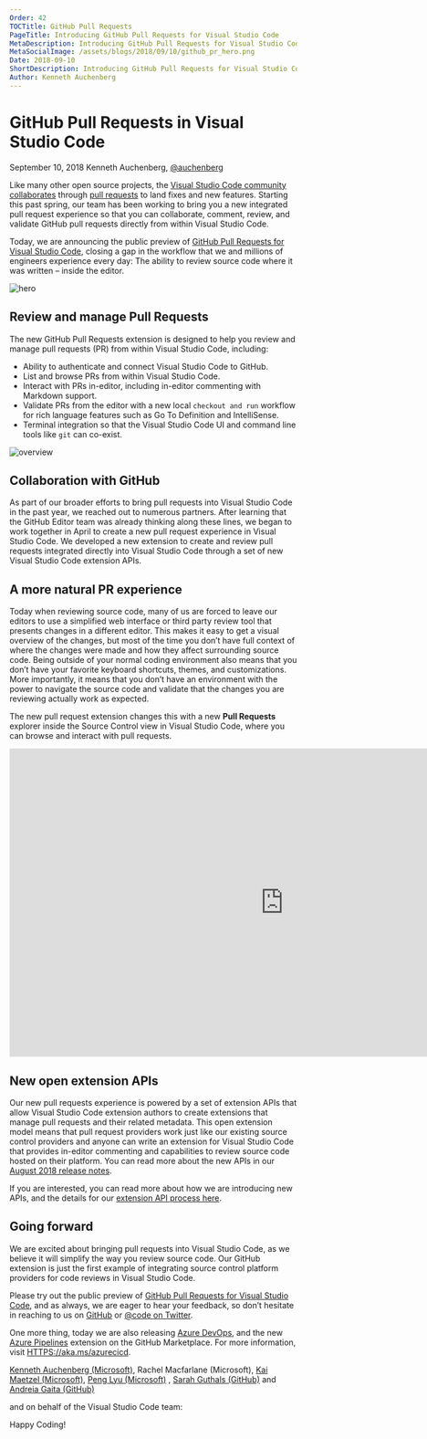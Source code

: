 ```yaml
---
Order: 42
TOCTitle: GitHub Pull Requests
PageTitle: Introducing GitHub Pull Requests for Visual Studio Code
MetaDescription: Introducing GitHub Pull Requests for Visual Studio Code
MetaSocialImage: /assets/blogs/2018/09/10/github_pr_hero.png
Date: 2018-09-10
ShortDescription: Introducing GitHub Pull Requests for Visual Studio Code
Author: Kenneth Auchenberg
---
```

# GitHub Pull Requests in Visual Studio Code

September 10, 2018 Kenneth Auchenberg, [@auchenberg](HTTPS://twitter.com/auchenberg)

Like many other open source projects, the [Visual Studio Code community collaborates](HTTPS://github.com/Microsoft/vscode) through [pull requests](HTTPS://github.com/Microsoft/vscode/pulls) to land fixes and new features. Starting this past spring, our team has been working to bring you a new integrated pull request experience so that you can collaborate, comment, review, and validate GitHub pull requests directly from within Visual Studio Code.

Today, we are announcing the public preview of [GitHub Pull Requests for Visual Studio Code](HTTPS://aka.ms/vscodepr-download), closing a gap in the workflow that we and millions of engineers experience every day: The ability to review source code where it was written – inside the editor.

![hero](github_pr_hero.png)

## Review and manage Pull Requests

The new GitHub Pull Requests extension is designed to help you review and manage pull requests (PR) from within Visual Studio Code, including:

- Ability to authenticate and connect Visual Studio Code to GitHub.
- List and browse PRs from within Visual Studio Code.
- Interact with PRs in-editor, including in-editor commenting with Markdown support.
- Validate PRs from the editor with a new local `checkout and run` workflow for rich language features such as Go To Definition and IntelliSense.
- Terminal integration so that the Visual Studio Code UI and command line tools like `git` can co-exist.

![overview](github_pr_overview.png)

## Collaboration with GitHub

As part of our broader efforts to bring pull requests into Visual Studio Code in the past year, we reached out to numerous partners. After learning that the GitHub Editor team was already thinking along these lines, we began to work together in April to create a new pull request experience in Visual Studio Code. We developed a new extension to create and review pull requests integrated directly into Visual Studio Code through a set of new Visual Studio Code extension APIs.

## A more natural PR experience

Today when reviewing source code, many of us are forced to leave our editors to use a simplified web interface or third party review tool that presents changes in a different editor. This makes it easy to get a visual overview of the changes, but most of the time you don’t have full context of where the changes were made and how they affect surrounding source code. Being outside of your normal coding environment also means that you don’t have your favorite keyboard shortcuts, themes, and customizations. More importantly, it means that you don’t have an environment with the power to navigate the source code and validate that the changes you are reviewing actually work as expected.

The new pull request extension changes this with a new **Pull Requests** explorer inside the Source Control view in Visual Studio Code, where you can browse and interact with pull requests.

<iframe src="HTTPS://channel9.msdn.com/Events/Microsoft-Azure/Azure-DevOps-Launch-2018/A107/player" width="960" height="540" allowFullScreen frameBorder="0"></iframe>

## New open extension APIs

Our new pull requests experience is powered by a set of extension APIs that allow Visual Studio Code extension authors to create extensions that manage pull requests and their related metadata. This open extension model means that pull request providers work just like our existing source control providers and anyone can write an extension for Visual Studio Code that provides in-editor commenting and capabilities to review source code hosted on their platform. You can read more about the new APIs in our [August 2018 release notes](HTTPS://code.visualstudio.com/updates/v1_27#_comment-providers).

If you are interested, you can read more about how we are introducing new APIs, and the details for our [extension API process here](HTTPS://github.com/Microsoft/vscode/wiki/Extension-API-process).

## Going forward

We are excited about bringing pull requests into Visual Studio Code, as we believe it will simplify the way you review source code. Our GitHub extension is just the first example of integrating source control platform providers for code reviews in Visual Studio Code.

Please try out the public preview of [GitHub Pull Requests for Visual Studio Code](HTTPS://aka.ms/vscodepr-download), and as always, we are eager to hear your feedback, so don’t hesitate in reaching to us on [GitHub](HTTPS://github.com/Microsoft/vscode-pull-request-github) or [@code on Twitter](HTTPS://twitter.com/code).

One more thing, today we are also releasing [Azure DevOps](HTTPS://azure.microsoft.com/services/devops), and the new [Azure Pipelines](HTTPS://github.com/marketplace/azure-pipelines) extension on the GitHub Marketplace. For more information, visit [HTTPS://aka.ms/azurecicd](HTTPS://aka.ms/azurecicd).

[Kenneth Auchenberg (Microsoft)](HTTPS://twitter.com/auchenberg), Rachel Macfarlane (Microsoft), [Kai Maetzel (Microsoft)](HTTPS://twitter.com/kaimaetzel), [Peng Lyu (Microsoft)](HTTPS://twitter.com/njukidreborn)
, [Sarah Guthals (GitHub)](HTTPS://twitter.com/sarahguthals) and [Andreia Gaita (GitHub)](HTTPS://twitter.com/shana)

and on behalf of the Visual Studio Code team:

Happy Coding!

